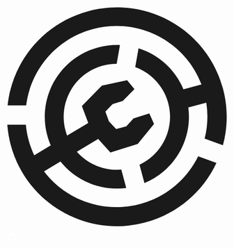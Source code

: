 <!-- _navbar.md -->

<div class='iconContainer'>
<a href='https://modrinth.com/mod/neospeedzero' title='Download mod on Modrinth!' target='_blank'><p class="Btn"><span class="svgContainer"><svg fill='white' xmlns="http://www.w3.org/2000/svg" width="512" height="514" viewBox="0 0 512 514" data-v-e46f41c7=""><path fill="currentColor" fill-rule="evenodd" d="M503.16 323.56c11.39-42.09 12.16-87.65.04-132.8C466.57 54.23 326.04-26.8 189.33 9.78 83.81 38.02 11.39 128.07.69 230.47h43.3c10.3-83.14 69.75-155.74 155.76-178.76 106.3-28.45 215.38 28.96 253.42 129.67l-42.14 11.27c-19.39-46.85-58.46-81.2-104.73-95.83l-7.74 43.84c36.53 13.47 66.16 43.84 77 84.25 15.8 58.89-13.62 119.23-67 144.26l11.53 42.99c70.16-28.95 112.31-101.86 102.34-177.02l41.98-11.23a210.2 210.2 0 0 1-3.86 84.16z" clip-rule="evenodd"></path><path fill="currentColor" d="M321.99 504.22C185.27 540.8 44.75 459.77 8.11 323.24A257.6 257.6 0 0 1 0 275.46h43.27c1.09 11.91 3.2 23.89 6.41 35.83 3.36 12.51 7.77 24.46 13.11 35.78l38.59-23.15c-3.25-7.5-5.99-15.32-8.17-23.45-24.04-89.6 29.2-181.7 118.92-205.71 17-4.55 34.1-6.32 50.8-5.61L255.19 133c-10.46.05-21.08 1.42-31.66 4.25-66.22 17.73-105.52 85.7-87.78 151.84 1.1 4.07 2.38 8.04 3.84 11.9l49.35-29.61-14.87-39.43 46.6-47.87 58.9-12.69 17.05 20.99-27.15 27.5-23.68 7.45-16.92 17.39 8.29 23.07s16.79 17.84 16.82 17.85l23.72-6.31 16.88-18.54 36.86-11.67 10.98 24.7-38.03 46.63-63.73 20.18-28.58-31.82-49.82 29.89c25.54 29.08 63.94 45.23 103.75 41.86l11.53 42.99c-59.41 7.86-117.44-16.73-153.49-61.91l-38.41 23.04c50.61 66.49 138.2 99.43 223.97 76.48 61.74-16.52 109.79-58.6 135.81-111.78l42.64 15.5c-30.89 66.28-89.84 118.94-166.07 139.34"></path></svg></span><span class="BG"></span></p></a>
<a href='https://github.com/teddyxlandlee/NeoSpeedZero' title='Source Code' target='_blank'><p class="Btn"><span class="svgContainer"><svg fill="white" viewBox="0 0 496 512" height="1.6em"><path d="M165.9 397.4c0 2-2.3 3.6-5.2 3.6-3.3.3-5.6-1.3-5.6-3.6 0-2 2.3-3.6 5.2-3.6 3-.3 5.6 1.3 5.6 3.6zm-31.1-4.5c-.7 2 1.3 4.3 4.3 4.9 2.6 1 5.6 0 6.2-2s-1.3-4.3-4.3-5.2c-2.6-.7-5.5.3-6.2 2.3zm44.2-1.7c-2.9.7-4.9 2.6-4.6 4.9.3 2 2.9 3.3 5.9 2.6 2.9-.7 4.9-2.6 4.6-4.6-.3-1.9-3-3.2-5.9-2.9zM244.8 8C106.1 8 0 113.3 0 252c0 110.9 69.8 205.8 169.5 239.2 12.8 2.3 17.3-5.6 17.3-12.1 0-6.2-.3-40.4-.3-61.4 0 0-70 15-84.7-29.8 0 0-11.4-29.1-27.8-36.6 0 0-22.9-15.7 1.6-15.4 0 0 24.9 2 38.6 25.8 21.9 38.6 58.6 27.5 72.9 20.9 2.3-16 8.8-27.1 16-33.7-55.9-6.2-112.3-14.3-112.3-110.5 0-27.5 7.6-41.3 23.6-58.9-2.6-6.5-11.1-33.3 2.6-67.9 20.9-6.5 69 27 69 27 20-5.6 41.5-8.5 62.8-8.5s42.8 2.9 62.8 8.5c0 0 48.1-33.6 69-27 13.7 34.7 5.2 61.4 2.6 67.9 16 17.7 25.8 31.5 25.8 58.9 0 96.5-58.9 104.2-114.8 110.5 9.2 7.9 17 22.9 17 46.4 0 33.7-.3 75.4-.3 83.6 0 6.5 4.6 14.4 17.3 12.1C428.2 457.8 496 362.9 496 252 496 113.3 383.5 8 244.8 8zM97.2 352.9c-1.3 1-1 3.3.7 5.2 1.6 1.6 3.9 2.3 5.2 1 1.3-1 1-3.3-.7-5.2-1.6-1.6-3.9-2.3-5.2-1zm-10.8-8.1c-.7 1.3.3 2.9 2.3 3.9 1.6 1 3.6.7 4.3-.7.7-1.3-.3-2.9-2.3-3.9-2-.6-3.6-.3-4.3.7zm32.4 35.6c-1.6 1.3-1 4.3 1.3 6.2 2.3 2.3 5.2 2.6 6.5 1 1.3-1.3.7-4.3-1.3-6.2-2.2-2.3-5.2-2.6-6.5-1zm-11.4-14.7c-1.6 1-1.6 3.6 0 5.9 1.6 2.3 4.3 3.3 5.6 2.3 1.6-1.3 1.6-3.9 0-6.2-1.4-2.3-4-3.3-5.6-2z"></path></svg></span><span class="BG"></span></p></a>
</div>
